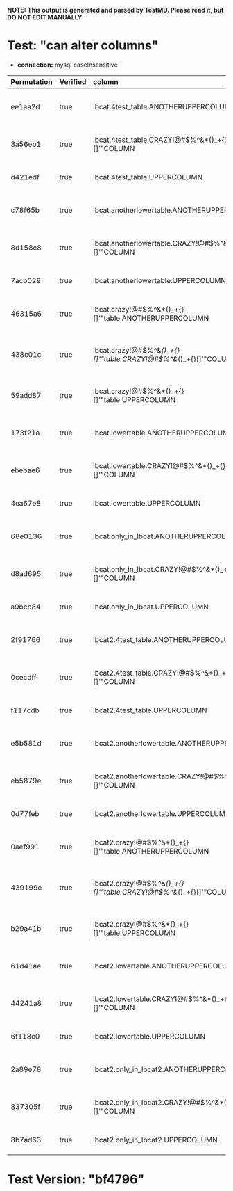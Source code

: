 **NOTE: This output is generated and parsed by TestMD. Please read it, but DO NOT EDIT MANUALLY**

# Test: "can alter columns" #

- **connection:** mysql caseInsensitive

| Permutation | Verified | column                                                              | newDefinition | OPERATIONS
| :---------- | :------- | :------------------------------------------------------------------ | :------------ | :------
| ee1aa2d     | true     | lbcat.4test_table.ANOTHERUPPERCOLUMN                                | int           | **plan**: ALTER TABLE `lbcat`.`4test_table` MODIFY `ANOTHERUPPERCOLUMN` int
| 3a56eb1     | true     | lbcat.4test_table.CRAZY!@#\$%^&*()_+{}[]'"COLUMN                    | int           | **plan**: ALTER TABLE `lbcat`.`4test_table` MODIFY `CRAZY!@#\$%^&*()_+{}[]'"COLUMN` int
| d421edf     | true     | lbcat.4test_table.UPPERCOLUMN                                       | int           | **plan**: ALTER TABLE `lbcat`.`4test_table` MODIFY `UPPERCOLUMN` int
| c78f65b     | true     | lbcat.anotherlowertable.ANOTHERUPPERCOLUMN                          | int           | **plan**: ALTER TABLE `lbcat`.`anotherlowertable` MODIFY `ANOTHERUPPERCOLUMN` int
| 8d158c8     | true     | lbcat.anotherlowertable.CRAZY!@#\$%^&*()_+{}[]'"COLUMN              | int           | **plan**: ALTER TABLE `lbcat`.`anotherlowertable` MODIFY `CRAZY!@#\$%^&*()_+{}[]'"COLUMN` int
| 7acb029     | true     | lbcat.anotherlowertable.UPPERCOLUMN                                 | int           | **plan**: ALTER TABLE `lbcat`.`anotherlowertable` MODIFY `UPPERCOLUMN` int
| 46315a6     | true     | lbcat.crazy!@#\$%^&*()_+{}[]'"table.ANOTHERUPPERCOLUMN              | int           | **plan**: ALTER TABLE `lbcat`.`crazy!@#\$%^&*()_+{}[]'"table` MODIFY `ANOTHERUPPERCOLUMN` int
| 438c01c     | true     | lbcat.crazy!@#\$%^&*()_+{}[]'"table.CRAZY!@#\$%^&*()_+{}[]'"COLUMN  | int           | **plan**: ALTER TABLE `lbcat`.`crazy!@#\$%^&*()_+{}[]'"table` MODIFY `CRAZY!@#\$%^&*()_+{}[]'"COLUMN` int
| 59add87     | true     | lbcat.crazy!@#\$%^&*()_+{}[]'"table.UPPERCOLUMN                     | int           | **plan**: ALTER TABLE `lbcat`.`crazy!@#\$%^&*()_+{}[]'"table` MODIFY `UPPERCOLUMN` int
| 173f21a     | true     | lbcat.lowertable.ANOTHERUPPERCOLUMN                                 | int           | **plan**: ALTER TABLE `lbcat`.`lowertable` MODIFY `ANOTHERUPPERCOLUMN` int
| ebebae6     | true     | lbcat.lowertable.CRAZY!@#\$%^&*()_+{}[]'"COLUMN                     | int           | **plan**: ALTER TABLE `lbcat`.`lowertable` MODIFY `CRAZY!@#\$%^&*()_+{}[]'"COLUMN` int
| 4ea67e8     | true     | lbcat.lowertable.UPPERCOLUMN                                        | int           | **plan**: ALTER TABLE `lbcat`.`lowertable` MODIFY `UPPERCOLUMN` int
| 68e0136     | true     | lbcat.only_in_lbcat.ANOTHERUPPERCOLUMN                              | int           | **plan**: ALTER TABLE `lbcat`.`only_in_lbcat` MODIFY `ANOTHERUPPERCOLUMN` int
| d8ad695     | true     | lbcat.only_in_lbcat.CRAZY!@#\$%^&*()_+{}[]'"COLUMN                  | int           | **plan**: ALTER TABLE `lbcat`.`only_in_lbcat` MODIFY `CRAZY!@#\$%^&*()_+{}[]'"COLUMN` int
| a9bcb84     | true     | lbcat.only_in_lbcat.UPPERCOLUMN                                     | int           | **plan**: ALTER TABLE `lbcat`.`only_in_lbcat` MODIFY `UPPERCOLUMN` int
| 2f91766     | true     | lbcat2.4test_table.ANOTHERUPPERCOLUMN                               | int           | **plan**: ALTER TABLE `lbcat2`.`4test_table` MODIFY `ANOTHERUPPERCOLUMN` int
| 0cecdff     | true     | lbcat2.4test_table.CRAZY!@#\$%^&*()_+{}[]'"COLUMN                   | int           | **plan**: ALTER TABLE `lbcat2`.`4test_table` MODIFY `CRAZY!@#\$%^&*()_+{}[]'"COLUMN` int
| f117cdb     | true     | lbcat2.4test_table.UPPERCOLUMN                                      | int           | **plan**: ALTER TABLE `lbcat2`.`4test_table` MODIFY `UPPERCOLUMN` int
| e5b581d     | true     | lbcat2.anotherlowertable.ANOTHERUPPERCOLUMN                         | int           | **plan**: ALTER TABLE `lbcat2`.`anotherlowertable` MODIFY `ANOTHERUPPERCOLUMN` int
| eb5879e     | true     | lbcat2.anotherlowertable.CRAZY!@#\$%^&*()_+{}[]'"COLUMN             | int           | **plan**: ALTER TABLE `lbcat2`.`anotherlowertable` MODIFY `CRAZY!@#\$%^&*()_+{}[]'"COLUMN` int
| 0d77feb     | true     | lbcat2.anotherlowertable.UPPERCOLUMN                                | int           | **plan**: ALTER TABLE `lbcat2`.`anotherlowertable` MODIFY `UPPERCOLUMN` int
| 0aef991     | true     | lbcat2.crazy!@#\$%^&*()_+{}[]'"table.ANOTHERUPPERCOLUMN             | int           | **plan**: ALTER TABLE `lbcat2`.`crazy!@#\$%^&*()_+{}[]'"table` MODIFY `ANOTHERUPPERCOLUMN` int
| 439199e     | true     | lbcat2.crazy!@#\$%^&*()_+{}[]'"table.CRAZY!@#\$%^&*()_+{}[]'"COLUMN | int           | **plan**: ALTER TABLE `lbcat2`.`crazy!@#\$%^&*()_+{}[]'"table` MODIFY `CRAZY!@#\$%^&*()_+{}[]'"COLUMN` int
| b29a41b     | true     | lbcat2.crazy!@#\$%^&*()_+{}[]'"table.UPPERCOLUMN                    | int           | **plan**: ALTER TABLE `lbcat2`.`crazy!@#\$%^&*()_+{}[]'"table` MODIFY `UPPERCOLUMN` int
| 61d41ae     | true     | lbcat2.lowertable.ANOTHERUPPERCOLUMN                                | int           | **plan**: ALTER TABLE `lbcat2`.`lowertable` MODIFY `ANOTHERUPPERCOLUMN` int
| 44241a8     | true     | lbcat2.lowertable.CRAZY!@#\$%^&*()_+{}[]'"COLUMN                    | int           | **plan**: ALTER TABLE `lbcat2`.`lowertable` MODIFY `CRAZY!@#\$%^&*()_+{}[]'"COLUMN` int
| 6f118c0     | true     | lbcat2.lowertable.UPPERCOLUMN                                       | int           | **plan**: ALTER TABLE `lbcat2`.`lowertable` MODIFY `UPPERCOLUMN` int
| 2a89e78     | true     | lbcat2.only_in_lbcat2.ANOTHERUPPERCOLUMN                            | int           | **plan**: ALTER TABLE `lbcat2`.`only_in_lbcat2` MODIFY `ANOTHERUPPERCOLUMN` int
| 837305f     | true     | lbcat2.only_in_lbcat2.CRAZY!@#\$%^&*()_+{}[]'"COLUMN                | int           | **plan**: ALTER TABLE `lbcat2`.`only_in_lbcat2` MODIFY `CRAZY!@#\$%^&*()_+{}[]'"COLUMN` int
| 8b7ad63     | true     | lbcat2.only_in_lbcat2.UPPERCOLUMN                                   | int           | **plan**: ALTER TABLE `lbcat2`.`only_in_lbcat2` MODIFY `UPPERCOLUMN` int

# Test Version: "bf4796" #